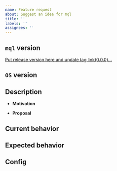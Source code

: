 ```yaml
---
name: Feature request
about: Suggest an idea for mql
title: ''
labels: ''
assignees: ''
---
```


## `mql` version
[Put release version here and update tag link(0.0.0)...](https://github.com/vkatsuba/mql/releases/tag/TAG_HERE)

## `OS` version
<!-- Put the `OS` version ... -->

## Description
* **Motivation**
<!-- (Optional)Describe motivation ... -->
* **Proposal**
<!-- (Optional)Describe proposal of the solution ... -->

## Current behavior
<!-- (Optional)Describe current behavior ... -->

## Expected behavior
<!-- (Optional)Describe expected behavior ... -->

## Config
<!-- (Optional)Put configuration ... -->
